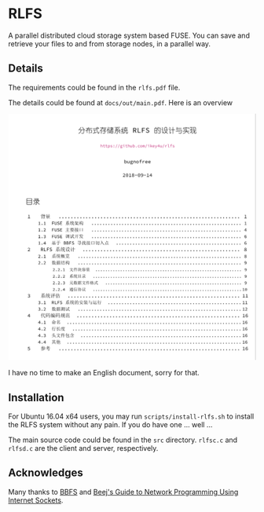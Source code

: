 # RLFS

A parallel distributed cloud storage system based FUSE. You can save and retrieve your
files to and from storage nodes, in a parallel way.

## Details

The requirements could be found in the `rlfs.pdf` file.

The details could be found at `docs/out/main.pdf`. Here is an overview

![](./docs/imgs/rlfs-doc.png)


I have no time to make an English document, sorry for that.

## Installation

For Ubuntu 16.04 x64 users, you may run `scripts/install-rlfs.sh` to install the RLFS
system without any pain. If you do have one ... well ...

The main source code could be found in the `src` directory. `rlfsc.c` and `rlfsd.c` are the
client and server, respectively.

## Acknowledges

Many thanks to [BBFS](https://www.cs.nmsu.edu/~pfeiffer/fuse-tutorial/) and
[Beej's Guide to Network Programming Using Internet Sockets](https://beej.us/guide/bgnet/).
